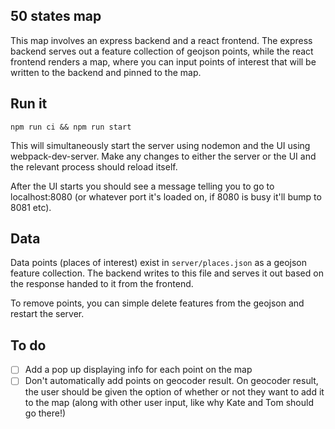 ## 50 states map

This map involves an express backend and a react frontend. The express backend serves out a feature collection of geojson points, while the react frontend renders a map, where you can input points of interest that will be written to the backend and pinned to the map.

## Run it

`npm run ci && npm run start`

This will simultaneously start the server using nodemon and the UI using webpack-dev-server. Make any changes to either the server or the UI and the relevant process should reload itself.

After the UI starts you should see a message telling you to go to localhost:8080 (or whatever port it's loaded on, if 8080 is busy it'll bump to 8081 etc).

## Data

Data points (places of interest) exist in `server/places.json` as a geojson feature collection. The backend writes to this file and serves it out based on the response handed to it from the frontend.

To remove points, you can simple delete features from the geojson and restart the server.

## To do

- [ ] Add a pop up displaying info for each point on the map
- [ ] Don't automatically add points on geocoder result. On geocoder result, the user should be given the option of whether or not they want to add it to the map (along with other user input, like why Kate and Tom should go there!)
